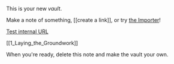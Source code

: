This is your new *vault*.

Make a note of something, [[create a link]], or try [the Importer](https://help.obsidian.md/Plugins/Importer)!

[Test internal URL](1_Laying_the_Groundwork.md)

[[1_Laying_the_Groundwork]]

When you're ready, delete this note and make the vault your own.